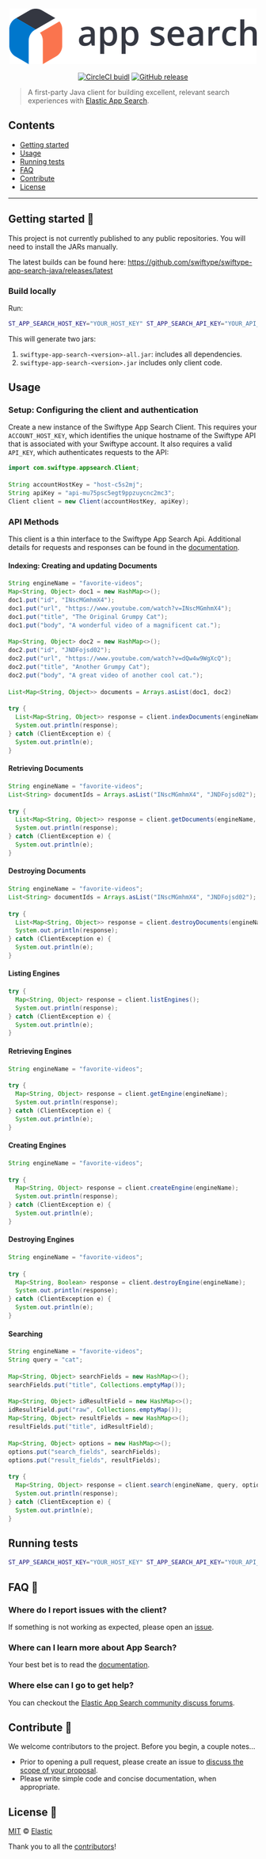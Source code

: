 <p align="center"><img src="https://github.com/swiftype/swiftype-app-search-java/blob/master/logo-app-search.png?raw=true" alt="Elastic App Search Logo"></p>

<p align="center"><a href="https://circleci.com/gh/swiftype/swiftype-app-search-java"><img src="https://circleci.com/gh/swiftype/swiftype-app-search-java.svg?style=svg" alt="CircleCI buidl"></a>
<a href="https://github.com/swiftype/swiftype-app-search-java/releases"><img src="https://img.shields.io/github/release/swiftype/swiftype-app-search-java/all.svg?style=flat-square" alt="GitHub release" /></a></p>

> A first-party Java client for building excellent, relevant search experiences with [Elastic App Search](https://www.elastic.co/cloud/app-search-service).

## Contents

- [Getting started](#getting-started-)
- [Usage](#usage)
- [Running tests](#running-tests)
- [FAQ](#faq-)
- [Contribute](#contribute-)
- [License](#license-)

---

## Getting started 🐣

This project is not currently published to any public repositories. You will need to install the JARs manually.

The latest builds can be found here: https://github.com/swiftype/swiftype-app-search-java/releases/latest

### Build locally

Run:
```bash
ST_APP_SEARCH_HOST_KEY="YOUR_HOST_KEY" ST_APP_SEARCH_API_KEY="YOUR_API_KEY" gradle build shadowjar
```
This will generate two jars:

1. `swiftype-app-search-<version>-all.jar`: includes all
dependencies.
2. `swiftype-app-search-<version>.jar` includes only client code.

## Usage

### Setup: Configuring the client and authentication

Create a new instance of the Swiftype App Search Client. This requires your `ACCOUNT_HOST_KEY`, which
identifies the unique hostname of the Swiftype API that is associated with your Swiftype account.
It also requires a valid `API_KEY`, which authenticates requests to the API:

```java
import com.swiftype.appsearch.Client;

String accountHostKey = "host-c5s2mj";
String apiKey = "api-mu75psc5egt9ppzuycnc2mc3";
Client client = new Client(accountHostKey, apiKey);
```

### API Methods

This client is a thin interface to the Swiftype App Search Api. Additional details for requests and responses can be
found in the [documentation](https://swiftype.com/documentation/app-search).

#### Indexing: Creating and updating Documents

```java
String engineName = "favorite-videos";
Map<String, Object> doc1 = new HashMap<>();
doc1.put("id", "INscMGmhmX4");
doc1.put("url", "https://www.youtube.com/watch?v=INscMGmhmX4");
doc1.put("title", "The Original Grumpy Cat");
doc1.put("body", "A wonderful video of a magnificent cat.");

Map<String, Object> doc2 = new HashMap<>();
doc2.put("id", "JNDFojsd02");
doc2.put("url", "https://www.youtube.com/watch?v=dQw4w9WgXcQ");
doc2.put("title", "Another Grumpy Cat");
doc2.put("body", "A great video of another cool cat.");

List<Map<String, Object>> documents = Arrays.asList(doc1, doc2)

try {
  List<Map<String, Object>> response = client.indexDocuments(engineName, documents);
  System.out.println(response);
} catch (ClientException e) {
  System.out.println(e);
}
```

#### Retrieving Documents

```java
String engineName = "favorite-videos";
List<String> documentIds = Arrays.asList("INscMGmhmX4", "JNDFojsd02");

try {
  List<Map<String, Object>> response = client.getDocuments(engineName, documentIds);
  System.out.println(response);
} catch (ClientException e) {
  System.out.println(e);
}
```

#### Destroying Documents

```java
String engineName = "favorite-videos";
List<String> documentIds = Arrays.asList("INscMGmhmX4", "JNDFojsd02");

try {
  List<Map<String, Object>> response = client.destroyDocuments(engineName, documentIds)
  System.out.println(response);
} catch (ClientException e) {
  System.out.println(e);
}
```

#### Listing Engines

```java
try {
  Map<String, Object> response = client.listEngines();
  System.out.println(response);
} catch (ClientException e) {
  System.out.println(e);
}
```

#### Retrieving Engines

```java
String engineName = "favorite-videos";

try {
  Map<String, Object> response = client.getEngine(engineName);
  System.out.println(response);
} catch (ClientException e) {
  System.out.println(e);
}
```

#### Creating Engines

```java
String engineName = "favorite-videos";

try {
  Map<String, Object> response = client.createEngine(engineName);
  System.out.println(response);
} catch (ClientException e) {
  System.out.println(e);
}
```

#### Destroying Engines

```java
String engineName = "favorite-videos";

try {
  Map<String, Boolean> response = client.destroyEngine(engineName);
  System.out.println(response);
} catch (ClientException e) {
  System.out.println(e);
}
```

#### Searching

```java
String engineName = "favorite-videos";
String query = "cat";

Map<String, Object> searchFields = new HashMap<>();
searchFields.put("title", Collections.emptyMap());

Map<String, Object> idResultField = new HashMap<>();
idResultField.put("raw", Collections.emptyMap());
Map<String, Object> resultFields = new HashMap<>();
resultFields.put("title", idResultField);

Map<String, Object> options = new HashMap<>();
options.put("search_fields", searchFields);
options.put("result_fields", resultFields);

try {
  Map<String, Object> response = client.search(engineName, query, options)
  System.out.println(response);
} catch (ClientException e) {
  System.out.println(e);
}
```

## Running tests

```bash
ST_APP_SEARCH_HOST_KEY="YOUR_HOST_KEY" ST_APP_SEARCH_API_KEY="YOUR_API_KEY" gradle test
```

## FAQ 🔮

### Where do I report issues with the client?

If something is not working as expected, please open an [issue](https://github.com/swiftype/swiftype-app-search-java/issues/new).

### Where can I learn more about App Search?

Your best bet is to read the [documentation](https://swiftype.com/documentation/app-search).

### Where else can I go to get help?

You can checkout the [Elastic App Search community discuss forums](https://discuss.elastic.co/c/app-search).

## Contribute 🚀

We welcome contributors to the project. Before you begin, a couple notes...

- Prior to opening a pull request, please create an issue to [discuss the scope of your proposal](https://github.com/swiftype/swiftype-app-search-java/issues).
- Please write simple code and concise documentation, when appropriate.

## License 📗

[MIT](https://github.com/swiftype/swiftype-app-search-java/blob/master/LICENSE) © [Elastic](https://github.com/elastic)

Thank you to all the [contributors](https://github.com/swiftype/swiftype-app-search-java/graphs/contributors)!
